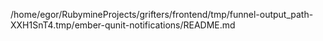 /home/egor/RubymineProjects/grifters/frontend/tmp/funnel-output_path-XXH1SnT4.tmp/ember-qunit-notifications/README.md